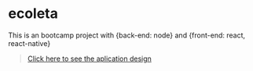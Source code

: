# ecoleta
This is an bootcamp project with {back-end: node} and {front-end: react, react-native} 
> <a href="https://whimsical.com/embed/TBKVWhP3eMGL3WKfcMPN8x">Click here to see the aplication design</a>
